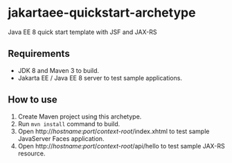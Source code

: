 # jakartaee-quickstart-archetype
Java EE 8 quick start template with JSF and JAX-RS

## Requirements

* JDK 8 and Maven 3 to build.
* Jakarta EE / Java EE 8 server to test sample applications.

## How to use

1. Create Maven project using this archetype.
2. Run `mvn install` command to build.
3. Open http://*hostname*:*port*/*context-root*/index.xhtml to test sample JavaServer Faces application.
4. Open http://*hostname*:*port*/*context-root*/api/hello to test sample JAX-RS resource.
